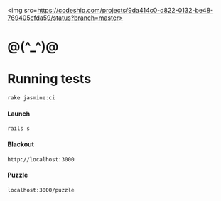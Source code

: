 <img src=https://codeship.com/projects/9da414c0-d822-0132-be48-769405cfda59/status?branch=master>

@(^_^)@
===


Running tests
====

```
rake jasmine:ci
```

#### Launch

```
rails s
```

#### Blackout

```
http://localhost:3000
```

#### Puzzle

```
localhost:3000/puzzle
```

